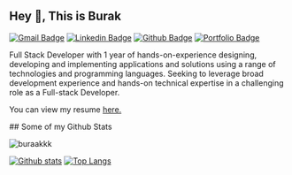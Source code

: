 ## Hey 👋, This is Burak 
[![Gmail Badge](https://img.shields.io/badge/-isikburak142@gmail.com-c14438?style=flat&logo=Gmail&logoColor=white&link=mailto:isikburak142@gmail.com)](mailto:isikburak142@gmail.com) 
[![Linkedin Badge](https://img.shields.io/badge/-burak-işik-04a354183-0072b1?style=flat&logo=Linkedin&logoColor=white&link=https://)](https://www.linkedin.com/in/burak-işik-04a354183/) [![Github Badge](https://img.shields.io/badge/-buraakkk-grey?style=flat&logo=github&logoColor=white&link=https://github.com/buraakkk/)](https://www.github.com/buraakkk/) [![Portfolio Badge](https://img.shields.io/badge/portfolio-web-blue?style=flat&link=https://github.com/buraakkk/)](https://github.com/buraakkk/) <p align='left'>Full Stack Developer with 1 year of hands-on-experience designing, developing and implementing applications and solutions using a range of technologies and programming languages. Seeking to leverage broad development experience and hands-on technical expertise in a challenging role as a Full-stack Developer.

</p><p align='left'> You can view my resume <a href='https://docs.google.com/presentation/d/1dGe4j1JcRds_jNBlkpaBZwpdcH3497lBBE3m8t4vFRk/edit?usp=sharing ' target=_blank><u>here</u>.</a></p>
## Some of my Github Stats
<p align=left> <img src=https://komarev.com/ghpvc/?username=buraakkk alt=buraakkk /> </p>

[![Github stats](https://github-readme-stats.vercel.app/api?username=buraakkk&show_icons=true&include_all_commits=true)](https://github.com/buraakkk/github-readme-stats)
[![Top Langs](https://github-readme-stats.vercel.app/api/top-langs/?username=buraakkk&layout=compact)](https://github.com/buraakkk/github-readme-stats)
